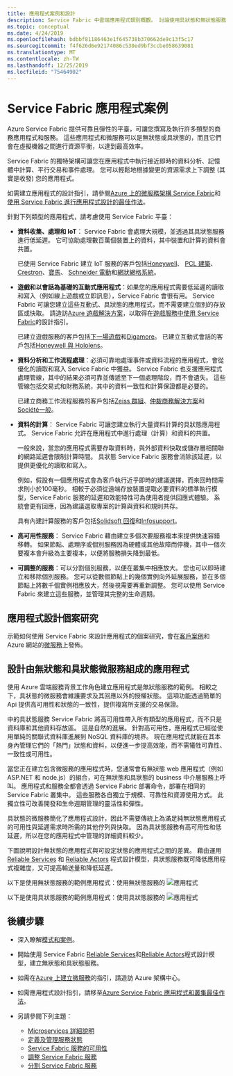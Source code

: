 ```yaml
---
title: 應用程式案例和設計
description: Service Fabric 中雲端應用程式類別概觀。 討論使用具狀態和無狀態服務的應用程式設計。
ms.topic: conceptual
ms.date: 4/24/2019
ms.openlocfilehash: bdbbf81186463e1f645738b370662de9c13f5c17
ms.sourcegitcommit: f4f626d6e92174086c530ed9bf3ccbe058639081
ms.translationtype: MT
ms.contentlocale: zh-TW
ms.lasthandoff: 12/25/2019
ms.locfileid: "75464902"
---
```

# <a name="service-fabric-application-scenarios"></a>Service Fabric 應用程式案例
Azure Service Fabric 提供可靠且彈性的平臺，可讓您撰寫及執行許多類型的商務應用程式和服務。 這些應用程式和微服務可以是無狀態或具狀態的，而且它們會在虛擬機器之間進行資源平衡，以達到最高效率。 

Service Fabric 的獨特架構可讓您在應用程式中執行接近即時的資料分析、記憶體中計算、平行交易和事件處理。 您可以輕鬆地根據變更的資源需求上下調整 (其實是收發) 您的應用程式。

如需建立應用程式的設計指引，請參閱[Azure 上的微服務架構 Service Fabric](https://docs.microsoft.com/azure/architecture/reference-architectures/microservices/service-fabric)和[使用 Service Fabric 進行應用程式設計的最佳作法](service-fabric-best-practices-applications.md)。

針對下列類型的應用程式，請考慮使用 Service Fabric 平臺：

* **資料收集、處理和 IoT**： Service Fabric 會處理大規模，並透過其具狀態服務進行低延遲。 它可協助處理數百萬個裝置上的資料，其中裝置和計算的資料會共置。

    已使用 Service Fabric 建立 IoT 服務的客戶包括[Honeywell](https://customers.microsoft.com/story/honeywell-builds-microservices-based-thermostats-on-azure)、 [PCL 建築](https://customers.microsoft.com/story/pcl-construction-professional-services-azure)、 [Crestron](https://customers.microsoft.com/story/crestron-partner-professional-services-azure)、[寶馬](https://customers.microsoft.com/story/bmw-enables-driver-mobility-via-azure-service-fabric/)、 [Schneider 電動](https://customers.microsoft.com/story/schneider-electric-powers-engergy-solutions-on-azure-service-fabric)和[網狀網格系統](https://customers.microsoft.com/story/mesh-systems-lights-up-the-market-with-iot-based-azure-solutions)。

* **遊戲和以會話為基礎的互動式應用程式**：如果您的應用程式需要低延遲的讀取和寫入（例如線上遊戲或立即訊息），Service Fabric 會很有用。 Service Fabric 可讓您建立這些互動式、具狀態的應用程式，而不需要建立個別的存放區或快取。 請造訪[Azure 遊戲解決方案](https://azure.microsoft.com/solutions/gaming/)，以取得在[遊戲服務中使用 Service Fabric](https://docs.microsoft.com/gaming/azure/reference-architectures/multiplayer-synchronous-sf)的設計指引。

    已建立遊戲服務的客戶包括[下一場遊戲](https://customers.microsoft.com/story/next-games-media-telecommunications-azure)和[Digamore](https://customers.microsoft.com/story/digamore-entertainment-scores-with-a-new-gaming-platform-based-on-azure-service-fabric/)。 已建立互動式會話的客戶包括[Honeywell 與 Hololens](https://customers.microsoft.com/story/honeywell-manufacturing-hololens)。

* **資料分析和工作流程處理**：必須可靠地處理事件或資料流程的應用程式，會從優化的讀取和寫入 Service Fabric 中獲益。 Service Fabric 也支援應用程式處理管線，其中的結果必須可靠並傳遞至下一個處理階段，而不會遺失。 這些管線包括交易式和財務系統，其中的資料一致性和計算保證都是必要的。

    已建立商務工作流程服務的客戶包括[Zeiss 群組](https://customers.microsoft.com/story/zeiss-group-focuses-on-azure-service-fabric-for-key-integration-platform)、[仲裁商務解決方案](https://customers.microsoft.com/en-us/story/quorum-business-solutions-expand-energy-managemant-solutions-using-azure-service-fabric)和[Société一般](https://customers.microsoft.com/en-us/story/societe-generale-speeds-real-time-market-quotes-using-azure-service-fabric)。

* **資料的計算**： Service Fabric 可讓您建立執行大量資料計算的具狀態應用程式。 Service Fabric 允許在應用程式中進行處理（計算）和資料的共置。 

   一般來說，當您的應用程式需要存取資料時，與外部資料快取或儲存層相關聯的網路延遲會限制計算時間。 具狀態 Service Fabric 服務會消除該延遲，以提供更優化的讀取和寫入。 
   
   例如，假設有一個應用程式會為客戶執行近乎即時的建議選擇，而來回時間需求則小於100毫秒。 相較于必須從遠端存放裝置提取必要資料的標準執行模型，Service Fabric 服務的延遲和效能特性可為使用者提供回應式體驗。 系統會更有回應，因為建議選取專案的計算與資料和規則共存。

    具有內建計算服務的客戶包括[Solidsoft 回復](https://customers.microsoft.com/story/solidsoft-reply-platform-powers-e-verification-of-pharmaceuticals)和[Infosupport](https://customers.microsoft.com/story/service-fabric-customer-profile-info-support-and-fudura)。

* **高可用性服務**： Service Fabric 藉由建立多個次要服務複本來提供快速容錯移轉。 如果節點、處理序或個別服務因為硬體或其他故障而停機，其中一個次要複本會升級為主要複本，以便將服務損失降到最低。

* **可調整的服務**：可以分割個別服務，以便在叢集中相應放大。 您也可以即時建立和移除個別服務。 您可以從數個節點上的幾個實例向外延展服務，並在多個節點上將數千個實例相應放大，然後視需要再重新調整。 您可以使用 Service Fabric 來建立這些服務，並管理其完整的生命週期。

## <a name="application-design-case-studies"></a>應用程式設計個案研究
示範如何使用 Service Fabric 來設計應用程式的個案研究，會在[客戶案例](https://customers.microsoft.com/search?sq=%22Azure%20Service%20Fabric%22&ff=&p=0&so=story_publish_date%20desc/)和 Azure 網站的[微服務](https://azure.microsoft.com/solutions/microservice-applications/)上發佈。

## <a name="designing-applications-composed-of-stateless-and-stateful-microservices"></a>設計由無狀態和具狀態微服務組成的應用程式
使用 Azure 雲端服務背景工作角色建立應用程式是無狀態服務的範例。 相較之下，具狀態的微服務會維護要求及其回應以外的授權狀態。 這項功能透過簡單的 Api 提供高可用性和狀態的一致性，提供複寫所支援的交易保證。 

中的具狀態服務 Service Fabric 將高可用性帶入所有類型的應用程式，而不只是資料庫和其他資料存放區。 這是自然的進展。 針對高可用性，應用程式已經從使用單純的關聯式資料庫進展到 NoSQL 資料庫的境界。 現在應用程式就能在其本身內管理它們的「熱門」狀態和資料，以便進一步提高效能，而不需犧牲可靠性、一致性或可用性。

當您正在建立包含微服務的應用程式時，您通常會有無狀態 web 應用程式（例如 ASP.NET 和 node.js）的組合，可在無狀態和具狀態的 business 中介層服務上呼叫。 應用程式和服務全都會透過 Service Fabric 部署命令，部署在相同的 Service Fabric 叢集中。 這些服務各自獨立于規模、可靠性和資源使用方式。 此獨立性可改善開發和生命週期管理的靈活性和彈性。

具狀態的微服務簡化了應用程式設計，因此不需要傳統上為滿足純無狀態應用程式的可用性與延遲需求時所需的其他佇列與快取。 因為具狀態服務有高可用性和低延遲，所以在您的應用程式中管理的詳細資料較少。 

下圖說明設計無狀態的應用程式與可設定狀態的應用程式之間的差異。 藉由運用 [Reliable Services](service-fabric-reliable-services-introduction.md) 和 [Reliable Actors](service-fabric-reliable-actors-introduction.md) 程式設計模型，具狀態服務既可降低應用程式複雜度，又可提高輸送量和降低延遲。

以下是使用無狀態服務的範例應用程式：使用無狀態服務的 ![應用程式][Image1]

以下是使用具狀態服務的範例應用程式：使用具狀態服務的 ![應用程式][Image2]

## <a name="next-steps"></a>後續步驟

* 深入瞭解[模式和案例](service-fabric-patterns-and-scenarios.md)。

* 開始使用 Service Fabric [Reliable Services](service-fabric-reliable-services-quick-start.md)和[Reliable Actors](service-fabric-reliable-actors-get-started.md)程式設計模型，建立無狀態和具狀態服務。
* 如需在[Azure 上建立微服務](https://docs.microsoft.com/azure/architecture/microservices/)的指引，請造訪 Azure 架構中心。
* 如需應用程式設計指引，請移至[Azure Service Fabric 應用程式和叢集最佳作法](service-fabric-best-practices-overview.md)。

* 另請參閱下列主題：
  * [Microservices 詳細說明](service-fabric-overview-microservices.md)
  * [定義及管理服務狀態](service-fabric-concepts-state.md)
  * [Service Fabric 服務的可用性](service-fabric-availability-services.md)
  * [調整 Service Fabric 服務](service-fabric-concepts-scalability.md)
  * [分割 Service Fabric 服務](service-fabric-concepts-partitioning.md)

[Image1]: media/service-fabric-application-scenarios/AppwithStatelessServices.png
[Image2]: media/service-fabric-application-scenarios/AppwithStatefulServices.png
